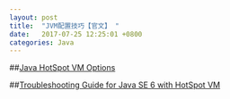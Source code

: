 ```yaml
---
layout: post
title:  "JVM配置技巧【官文】 "
date:   2017-07-25 12:25:01 +0800
categories: Java
---
```

##[Java HotSpot VM Options](http://www.oracle.com/technetwork/java/javase/tech/vmoptions-jsp-140102.html)

##[Troubleshooting Guide for Java SE 6 with HotSpot VM](http://www.oracle.com/technetwork/java/javase/index-137495.html)